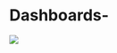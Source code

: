 # Dashboards-
<img src="https://user-images.githubusercontent.com/63235817/163980983-757ebec2-5218-4395-9eb3-d3b3a085583d.png">
